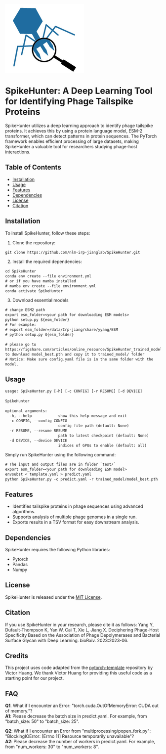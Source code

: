 ![Logo](image/logo.jpg)
# SpikeHunter: A Deep Learning Tool for Identifying Phage Tailspike Proteins
SpikeHunter utilizes a deep learning approach to identify phage tailspike proteins. It achieves this by using a protein language model, ESM-2 transformer, which can detect patterns in protein sequences. The PyTorch framework enables efficient processing of large datasets, making SpikeHunter a valuable tool for researchers studying phage-host interactions.

## Table of Contents

- [Installation](#installation)
- [Usage](#usage)
- [Features](#features)
- [Dependencies](#dependencies)
- [License](#license)
- [Citation](#citation)

## Installation
To install SpikeHunter, follow these steps:

1. Clone the repository:
```
git clone https://github.com/nlm-irp-jianglab/SpikeHunter.git
```

2. Install the required dependencies:
```
cd SpikeHunter
conda env create --file environment.yml
# or if you have mamba installed
# mamba env create --file environment.yml
conda activate SpikeHunter
```

3. Download essential models
```
# change ESM2 path
export esm_folder=<your path for downloading ESM models>
python setup.py ${esm_folder}
# For example: 
# export esm_folder=/data/Irp-jiang/share/yyang/ESM
# python setup.py ${esm_folder}

# please go to https://figshare.com/articles/online_resource/SpikeHunter_trained_model_pth_file/23577051 to download model_best.pth and copy it to trained_model/ folder
# Notice: Make sure config.yaml file is in the same folder with the model.
```

## Usage
```
usage: SpikeHunter.py [-h] [-c CONFIG] [-r RESUME] [-d DEVICE]

SpikeHunter

optional arguments:
  -h, --help            show this help message and exit
  -c CONFIG, --config CONFIG
                        config file path (default: None)
  -r RESUME, --resume RESUME
                        path to latest checkpoint (default: None)
  -d DEVICE, --device DEVICE
                        indices of GPUs to enable (default: all)
```

Simply run SpikeHunter using the following command:
```
# The input and output files are in folder `test/`
export esm_folder=<your path for downloading ESM model>
envsubst < template.yaml > predict.yaml
python SpikeHunter.py -c predict.yaml -r trained_model/model_best.pth
```

## Features

- Identifies tailspike proteins in phage sequences using advanced algorithms.
- Supports analysis of multiple phage genomes in a single run.
- Exports results in a TSV format for easy downstream analysis.

## Dependencies

SpikeHunter requires the following Python libraries:

- Pytorch
- Pandas
- Numpy

## License

SpikeHunter is released under the [MIT License](./LICENSE).

## Citation

If you use SpikeHunter in your research, please cite it as follows:
Yang Y, Dufault-Thompson K, Yan W, Cai T, Xie L, Jiang X. Deciphering Phage-Host Specificity Based on the Association of Phage Depolymerases and Bacterial Surface Glycan with Deep Learning. bioRxiv. 2023:2023-06.

## Credits

This project uses code adapted from the [pytorch-template](https://github.com/victoresque/pytorch-template) repository by Victor Huang. We thank Victor Huang for providing this useful code as a starting point for our project.

## FAQ
**Q1**. What if I encounter an Error: "torch.cuda.OutOfMemoryError: CUDA out of memory."?  
**A1**: Please decrease the batch size in predict.yaml. For example, from "batch_size: 50" to "batch_size: 25". 

**Q2**: What if I encounter an Error from "multiprocessing/popen_fork.py": "BlockingIOError: [Errno 11] Resource temporarily unavailable"?  
**A2**: Please decrease the number of workers in predict.yaml. For example, from "num_workers: 30" to "num_workers: 8".
